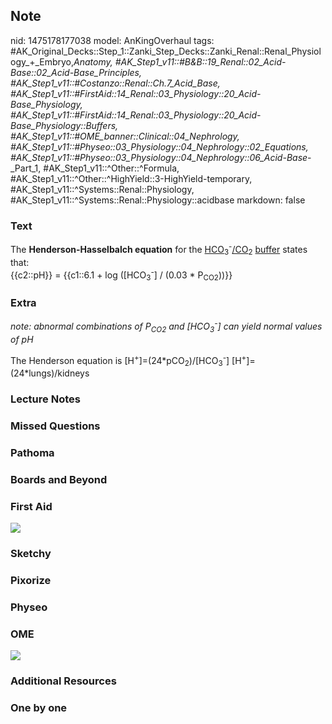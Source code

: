 ## Note
nid: 1475178177038
model: AnKingOverhaul
tags: #AK_Original_Decks::Step_1::Zanki_Step_Decks::Zanki_Renal::Renal_Physiology_+_Embryo,_Anatomy, #AK_Step1_v11::#B&B::19_Renal::02_Acid-Base::02_Acid-Base_Principles, #AK_Step1_v11::#Costanzo::Renal::Ch.7_Acid_Base, #AK_Step1_v11::#FirstAid::14_Renal::03_Physiology::20_Acid-Base_Physiology, #AK_Step1_v11::#FirstAid::14_Renal::03_Physiology::20_Acid-Base_Physiology::Buffers, #AK_Step1_v11::#OME_banner::Clinical::04_Nephrology, #AK_Step1_v11::#Physeo::03_Physiology::04_Nephrology::02_Equations, #AK_Step1_v11::#Physeo::03_Physiology::04_Nephrology::06_Acid-Base_-_Part_1, #AK_Step1_v11::^Other::^Formula, #AK_Step1_v11::^Other::^HighYield::3-HighYield-temporary, #AK_Step1_v11::^Systems::Renal::Physiology, #AK_Step1_v11::^Systems::Renal::Physiology::acidbase
markdown: false

### Text
<div>
  The <b>Henderson-Hasselbalch equation</b> for the
  <u>HCO</u><sub>3</sub><sup>-</sup><u>/CO</u><sub>2</sub>
  <u>buffer</u> states that:
</div>
<div>
  {{c2::pH}} = {{c1::6.1 + log ([HCO<sub>3</sub><sup>-</sup>] /
  (0.03 * P<sub>CO2</sub>))}}
</div>

### Extra
<i>note: abnormal combinations of P<sub>CO2</sub> and
[HCO<sub>3</sub><sup>-</sup>] can yield normal values of pH</i>
<div>
  The Henderson equation is
  [H<sup>+</sup>]=(24*pCO<sub>2</sub>)/[HCO<sub>3</sub><sup>-</sup>]
  [H<sup>+</sup>]=(24*lungs)/kidneys
</div>

### Lecture Notes


### Missed Questions


### Pathoma


### Boards and Beyond


### First Aid
<img src="tmppJ5522.png">

### Sketchy


### Pixorize


### Physeo


### OME
<div class="ome-widget">
  <a href=
  "https://onlinemeded.org/spa/nephrology?ref=anki"><img src=
  "_OME_AnkiFlashcards_Topic_4.png"></a>
</div>

### Additional Resources


### One by one


